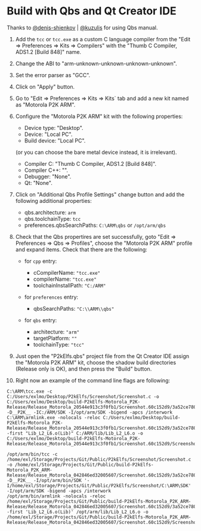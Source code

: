 Build with Qbs and Qt Creator IDE
=================================

Thanks to [@denis-shienkov](https://github.com/denis-shienkov) | [@kuzulis](https://www.linux.org.ru/people/kuzulis/profile) for using Qbs manual.

1. Add the `tcc` or `tcc.exe` as a custom C language compiler from the "Edit => Preferences => Kits => Compilers" with the "Thumb C Compiler, ADS1.2 [Build 848]" name.
2. Change the ABI to "arm-unknown-unknown-unknown-unknown".
3. Set the error parser as "GCC".
4. Click on "Apply" button.
5. Go to "Edit => Preferences => Kits => Kits` tab and add a new kit named as "Motorola P2K ARM".
6. Configure the "Motorola P2K ARM" kit with the following properties:

   * Device type: "Desktop".
   * Device: "Local PC".
   * Build device: "Local PC".

   (or you can choose the bare metal device instead, it is irrelevant).

   * Compiler C: "Thumb C Compiler, ADS1.2 [Build 848]".
   * Compiler C++: "<No compiler>".
   * Debugger: "None".
   * Qt: "None".

7. Click on "Additional Qbs Profile Settings" change button and add the following additional properties:

   * qbs.architecture: `arm`
   * qbs.toolchainType: `tcc`
   * preferences.qbsSearchPaths: `C:\ARM\qbs` or `/opt/arm/qbs`

8. Check that the Qbs propertires are set successfully, goto "Edit => Preferences => Qbs => Profiles", choose the "Motorola P2K ARM" profile and expand items. Check that there are the following:

   * for `cpp` entry:
	   * cCompilerName: `"tcc.exe"`
	   * compilerName: `"tcc.exe"`
	   * toolchainInstallPath: `"C:/ARM"`

   * for `preferences` entry:
	   * qbsSearchPaths: `"C:\\ARM\\qbs"`

   * for `qbs` entry:
	   * architecture: `"arm"`
	   * targetPlatform: `""`
	   * toolchainType: `"tcc"`

9. Just open the "P2kElfs.qbs" project file from the Qt Creator IDE assign the "Motorola P2K ARM" kit, choose the shadow build directories (Release only is OK), and then press the "Build" button.

10. Right now an example of the command line flags are following:

```
C:\ARM\tcc.exe -c C:/Users/exlmo/Desktop/P2kElfs/Screenshot/Screenshot.c -o C:/Users/exlmo/Desktop/build-P2kElfs-Motorola_P2K-Release/Release_Motorola_20544e913c3f0fb1/Screenshot.60c152d9/3a52ce780950d4d9/Screenshot.c.o -D__P2K__ -IC:/ARM/SDK -I/opt/arm/SDK -bigend -apcs /interwork
C:\ARM\armlink.exe -nolocals -reloc C:/Users/exlmo/Desktop/build-P2kElfs-Motorola_P2K-Release/Release_Motorola_20544e913c3f0fb1/Screenshot.60c152d9/3a52ce780950d4d9/Screenshot.c.o -first "Lib_L2_L6.o(Lib)" C:/ARM/lib/Lib_L2_L6.o -o C:/Users/exlmo/Desktop/build-P2kElfs-Motorola_P2K-Release/Release_Motorola_20544e913c3f0fb1/Screenshot.60c152d9/Screenshot.elf

/opt/arm/bin/tcc -c /home/exl/Storage/Projects/Git/Public/P2kElfs/Screenshot/Screenshot.c -o /home/exl/Storage/Projects/Git/Public/build-P2kElfs-Motorola_P2K_ARM-Release/Release_Motorola_042846ed32005607/Screenshot.60c152d9/3a52ce780950d4d9/Screenshot.c.o -D__P2K__ -I/opt/arm/bin/SDK '-I/home/exl/Storage/Projects/Git/Public/P2kElfs/Screenshot/C:\ARM\SDK' -I/opt/arm/SDK -bigend -apcs /interwork
/opt/arm/bin/armlink -nolocals -reloc /home/exl/Storage/Projects/Git/Public/build-P2kElfs-Motorola_P2K_ARM-Release/Release_Motorola_042846ed32005607/Screenshot.60c152d9/3a52ce780950d4d9/Screenshot.c.o -first 'Lib_L2_L6.o(Lib)' /opt/arm/lib/Lib_L2_L6.o -o /home/exl/Storage/Projects/Git/Public/build-P2kElfs-Motorola_P2K_ARM-Release/Release_Motorola_042846ed32005607/Screenshot.60c152d9/Screenshot.elf
```
